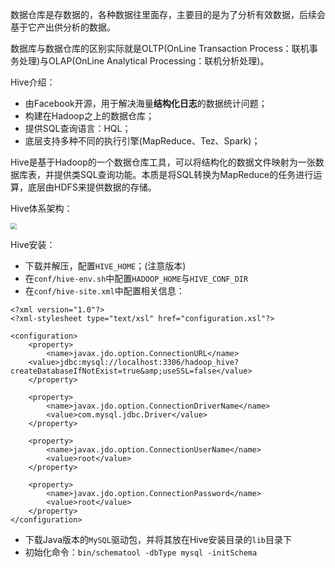 数据仓库是存数据的，各种数据往里面存，主要目的是为了分析有效数据，后续会基于它产出供分析的数据。



数据库与数据仓库的区别实际就是OLTP(OnLine Transaction Process：联机事务处理)与OLAP(OnLine Analytical Processing：联机分析处理)。







Hive介绍：

* 由Facebook开源，用于解决海量**结构化日志**的数据统计问题；
* 构建在Hadoop之上的数据仓库；
* 提供SQL查询语言：HQL；
* 底层支持多种不同的执行引擎(MapReduce、Tez、Spark)；



Hive是基于Hadoop的一个数据仓库工具，可以将结构化的数据文件映射为一张数据库表，并提供类SQL查询功能。本质是将SQL转换为MapReduce的任务进行运算，底层由HDFS来提供数据的存储。



Hive体系架构：

<img src="D:\Github\StudyNote\大数据\Hive\asset\hive体系架构.png" style="zoom:60%;" />



Hive安装：

* 下载并解压，配置`HIVE_HOME`；(注意版本)
* 在`conf/hive-env.sh`中配置`HADOOP_HOME`与`HIVE_CONF_DIR`
* 在`conf/hive-site.xml`中配置相关信息：

```
<?xml version="1.0"?>
<?xml-stylesheet type="text/xsl" href="configuration.xsl"?>

<configuration>
	<property>
  		<name>javax.jdo.option.ConnectionURL</name>
  	<value>jdbc:mysql://localhost:3306/hadoop_hive?createDatabaseIfNotExist=true&amp;useSSL=false</value>
	</property>

	<property>
  		<name>javax.jdo.option.ConnectionDriverName</name>
  		<value>com.mysql.jdbc.Driver</value>
	</property>

	<property>
  		<name>javax.jdo.option.ConnectionUserName</name>
  		<value>root</value>
	</property>

	<property>
  		<name>javax.jdo.option.ConnectionPassword</name>
  		<value>root</value>
	</property>
</configuration>
```



* 下载Java版本的`MySQL`驱动包，并将其放在Hive安装目录的`lib`目录下
* 初始化命令：`bin/schematool -dbType mysql -initSchema`